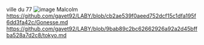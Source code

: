 ville du 77 
![image](https://user-images.githubusercontent.com/115066402/198040635-f9e55ba0-c8f2-4171-8a3e-44cb691b2fe8.png)
Malcolm
https://github.com/gavet92/LABY/blob/cb2ae539f0aeed752dcf15c1dfa195f6dd3fa42c/Gonesse.md
https://github.com/gavet92/LABY/blob/9bab89c2bc62662926a92a2d45bffba528a7d2c8/tokyo.md

